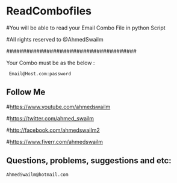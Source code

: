 # ReadCombofiles


#You will be able to read your Email Combo File in python Script

#All rights reserved to @AhmedSwailm

#######################################

Your Combo must be as the below :

     Email@Host.com:password

## Follow Me 

#https://www.youtube.com/ahmedswailm

#https://twitter.com/ahmed_swailm

#http://facebook.com/ahmedswailm2

#https://www.fiverr.com/ahmedswailm

## Questions, problems, suggestions and etc:
    AhmedSwailm@hotmail.com
